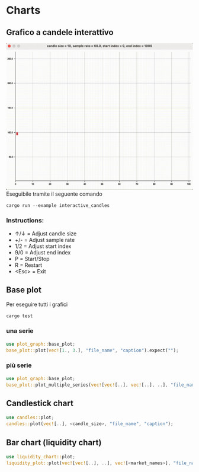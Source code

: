 # Charts

## Grafico a candele interattivo
![gif architettura](./images/candles.gif)
Eseguibile tramite il seguente comando
```rust
cargo run --example interactive_candles 
```
### Instructions:
- ↑/↓ = Adjust candle size
- +/- = Adjust sample rate
- 1/2 = Adjust start index
- 9/0 = Adjust end index
- P = Start/Stop
- R = Restart
- \<Esc> = Exit

## Base plot
Per eseguire tutti i grafici
```rust
cargo test
```


### una serie
```rust
use plot_graph::base_plot;
base_plot::plot(vec![1., 3.], "file_name", "caption").expect("");
```

### più serie
```rust
use plot_graph::base_plot;
base_plot::plot_multiple_series(vec![vec![..], vec![..], ..], "file_name", "caption").expect("");
```

## Candlestick chart
```rust
use candles::plot;
candles::plot(vec![..], <candle_size>, "file_name", "caption");
```


## Bar chart (liquidity chart)
```rust
use liquidity_chart::plot;
liquidity_plot::plot(vec![vec![..], ..], vec![<market_names>], "file_name", "caption");
```
